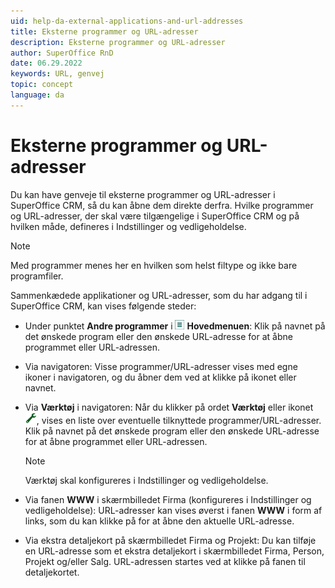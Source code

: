 ```yaml
---
uid: help-da-external-applications-and-url-addresses
title: Eksterne programmer og URL-adresser
description: Eksterne programmer og URL-adresser
author: SuperOffice RnD
date: 06.29.2022
keywords: URL, genvej
topic: concept
language: da
---
```


# Eksterne programmer og URL-adresser

Du kan have genveje til eksterne programmer og URL-adresser i SuperOffice CRM, så du kan åbne dem direkte derfra. Hvilke programmer og URL-adresser, der skal være tilgængelige i SuperOffice CRM og på hvilken måde, defineres i Indstillinger og vedligeholdelse.

> [!NOTE]
> Med programmer menes her en hvilken som helst filtype og ikke bare programfiler.

Sammenkædede applikationer og URL-adresser, som du har adgang til i SuperOffice CRM, kan vises følgende steder:

* Under punktet **Andre programmer** i ![ikon][img1] **Hovedmenuen**: Klik på navnet på det ønskede program eller den ønskede URL-adresse for at åbne programmet eller URL-adressen.

* Via navigatoren: Visse programmer/URL-adresser vises med egne ikoner i navigatoren, og du åbner dem ved at klikke på ikonet eller navnet.

* Via **Værktøj** i navigatoren: Når du klikker på ordet **Værktøj** eller ikonet ![ikon][img2], vises en liste over eventuelle tilknyttede programmer/URL-adresser. Klik på navnet på det ønskede program eller den ønskede URL-adresse for at åbne programmet eller URL-adressen.

    > [!NOTE]
    > Værktøj skal konfigureres i Indstillinger og vedligeholdelse.

* Via fanen **WWW** i skærmbilledet Firma (konfigureres i Indstillinger og vedligeholdelse): URL-adresser kan vises øverst i fanen **WWW** i form af links, som du kan klikke på for at åbne den aktuelle URL-adresse.

* Via ekstra detaljekort på skærmbilledet Firma og Projekt: Du kan tilføje en URL-adresse som et ekstra detaljekort i skærmbilledet Firma, Person, Projekt og/eller Salg. URL-adressen startes ved at klikke på fanen til detaljekortet.

<!-- Referenced links -->

<!-- Referenced images -->
[img1]: ../../../media/icons/main-menu-small.png
[img2]: ../../../../common/icons/nav-tools.png
